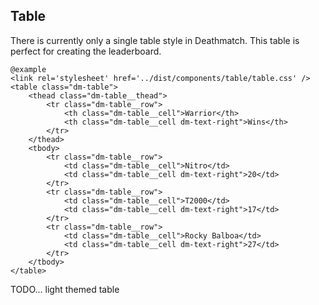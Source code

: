 ## Table

There is currently only a single table style in Deathmatch. This table is perfect for creating 
the leaderboard.

    @example
    <link rel='stylesheet' href='../dist/components/table/table.css' />
    <table class="dm-table">
        <thead class="dm-table__thead">
            <tr class="dm-table__row">
                <th class="dm-table__cell">Warrior</th>
                <th class="dm-table__cell dm-text-right">Wins</th>
            </tr>
        </thead>
        <tbody>
            <tr class="dm-table__row">
                <td class="dm-table__cell">Nitro</td>
                <td class="dm-table__cell dm-text-right">20</td>
            </tr>
            <tr class="dm-table__row">
                <td class="dm-table__cell">T2000</td>
                <td class="dm-table__cell dm-text-right">17</td>
            </tr>
            <tr class="dm-table__row">
                <td class="dm-table__cell">Rocky Balboa</td>
                <td class="dm-table__cell dm-text-right">27</td>
            </tr>
        </tbody>
    </table>
    
    
TODO... light themed table